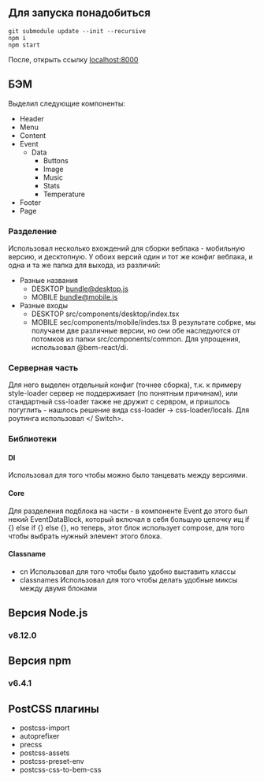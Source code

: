 ## Для запуска понадобиться
```
git submodule update --init --recursive
npm i
npm start
```
После, открыть ссылку [localhost:8000](http://localhost:8000/events)
## БЭМ
Выделил следующие компоненты:
* Header
* Menu
* Content
* Event
    - Data
        - Buttons
        - Image
        - Music
        - Stats
        - Temperature
* Footer
* Page
### Разделение
Использовал несколько вхождений для сборки вебпака - мобильную версию, и десктопную.
У обоих версий один и тот же конфиг вебпака, и одна и та же папка для выхода, из различий:
- Разные названия
    - DESKTOP
        bundle@desktop.js
    - MOBILE
        bundle@mobile.js
- Разные входы
    - DESKTOP
        src/components/desktop/index.tsx
    - MOBILE
        sec/components/mobile/indes.tsx
В результате собрке, мы получаем две различные версии, но они обе наследуются от потомков из папки src/components/common. Для упрощения, использовал @bem-react/di.
### Серверная часть
Для него выделен отдельный конфиг (точнее сборка), т.к. к примеру style-loader сервер не поддерживает (по понятным причинам), или стандартный css-loader также не дружит с сервром, и пришлось погуглить - нашлось решение вида css-loader -> css-loader/locals. Для роутинга использовал <Switch><Route /></ Switch>.
### Библиотеки
#### DI
Использовал для того чтобы можно было танцевать между версиями.
#### Core
Для разделения подблока на части - в компоненте Event до этого был некий EventDataBlock, который включал в себя большую цепочку ищ if {} else if {} else {}, но теперь, этот блок использует compose, для того чтобы выбрать нужный элемент этого блока.
#### Classname
* cn
Использовал для того чтобы было удобно выставить классы
* classnames
Использовал для того чтобы делать удобные миксы между двумя блоками
## Версия Node.js
### v8.12.0
## Версия npm
### v6.4.1
## PostCSS плагины
* postcss-import
* autoprefixer
* precss
* postcss-assets
* postcss-preset-env
* postcss-css-to-bem-css
